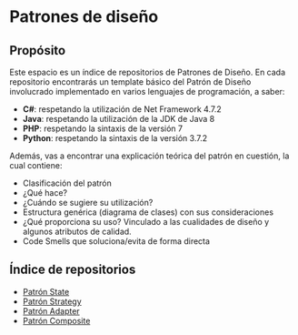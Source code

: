 # Patrones de diseño

## Propósito
Este espacio es un índice de repositorios de Patrones de Diseño.
En cada repositorio encontrarás un template básico del Patrón de Diseño involucrado implementado en varios lenguajes de programación, a saber:

- **C#**: respetando la utilización de Net Framework 4.7.2
- **Java**: respetando la utilización de la JDK de Java 8
- **PHP**: respetando la sintaxis de la versión 7
- **Python**: respetando la sintaxis de la versión 3.7.2

Además, vas a encontrar una explicación teórica del patrón en cuestión, la cual contiene:
- Clasificación del patrón
- ¿Qué hace?
- ¿Cuándo se sugiere su utilización?
- Estructura genérica (diagrama de clases) con sus consideraciones
- ¿Qué proporciona su uso? Vinculado a las cualidades de diseño y algunos atributos de calidad.
- Code Smells que soluciona/evita de forma directa

## Índice de repositorios
- [Patrón State](https://github.com/sistemadual-ahk/dds2-patron-state "Patrón State")
- [Patrón Strategy](https://github.com/sistemadual-ahk/dds2-patron-strategy "Patrón Strategy")
- [Patrón Adapter](https://github.com/sistemadual-ahk/dds2-patron-adapter "Patrón Adapter")
- [Patrón Composite](https://github.com/sistemadual-ahk/dds2-patron-composite "Patrón Composite")
